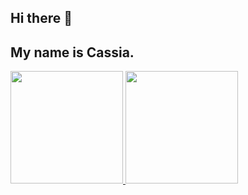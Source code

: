 ## Hi there 👋
## My name is Cassia.

<div>
<a href="https://github.com/cassiamoraes">
<img height="180em" src="https://github-readme-stats.vercel.app/api/top-langs/?username=cassiamoraes-aqui&layout=compact&langs_count=7&theme=dracula"/>
<img height="180em" src="https://github-readme-stats.vercel.app/api?username=cassiamoraes-aqui&show_icons=true&theme=dracula&include_all_commits=true&count_private=true"/>
</div>
